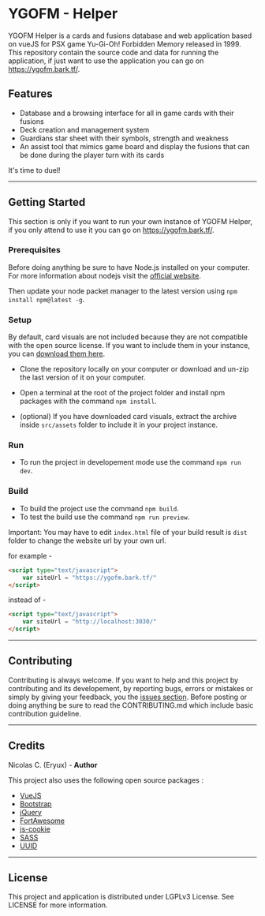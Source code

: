 # YGOFM - Helper

YGOFM Helper is a cards and fusions database and web application based on vueJS for PSX game Yu-Gi-Oh! Forbidden Memory released in 1999. This repository contain the source code and data for running the application, if just want to use the application you can go on https://ygofm.bark.tf/.


## Features

- Database and a browsing interface for all in game cards with their fusions
- Deck creation and management system
- Guardians star sheet with their symbols, strength and weakness
- An assist tool that mimics game board and display the fusions that can be done during the player turn with its cards

It's time to duel!

---

## Getting Started

This section is only if you want to run your own instance of YGOFM Helper, if you only attend to use it you can go on https://ygofm.bark.tf/.


### Prerequisites

Before doing anything be sure to have Node.js installed on your computer. For more information about nodejs visit the [official website](https://nodejs.org/en/).

Then update your node packet manager to the latest version using `npm install npm@latest -g`.


### Setup

By default, card visuals are not included because they are not compatible with the open source license. If you want to include them in your instance, you can [download them here](https://ygofm.bark.tf/cards.zip).

- Clone the repository locally on your computer or download and un-zip the last version of it on your computer.
  
- Open a terminal at the root of the project folder and install npm packages with the command `npm install`.

- (optional) If you have downloaded card visuals, extract the archive inside `src/assets` folder to include it in your project instance.


### Run

- To run the project in developement mode use the command `npm run dev`.


### Build

- To build the project use the command `npm build`.
- To test the build use the command `npm run preview`.

Important: You may have to edit `index.html` file of your build result is `dist` folder to change the website url by your own url.

for example -
```html
<script type="text/javascript">
    var siteUrl = "https://ygofm.bark.tf/"
</script>
```

instead of -
```html
<script type="text/javascript">
    var siteUrl = "http://localhost:3030/"
</script>
```

---

## Contributing

Contributing is always welcome. 
If you want to help and this project by contributing and its developement, by reporting bugs, errors or mistakes or simply by giving your feedback, you the [issues section](https://github.com/Eryux/ygofm-assist-ui/issues). Before posting or doing anything be sure to read the CONTRIBUTING.md which include basic contribution guideline.

---

## Credits

Nicolas C. (Eryux) - **Author**


This project also uses the following open source packages :

- [VueJS](https://github.com/vuejs)
- [Bootstrap](https://github.com/twbs/bootstrap)
- [jQuery](https://github.com/jquery/jquery)
- [FortAwesome](https://github.com/FortAwesome/Font-Awesome)
- [js-cookie](https://github.com/js-cookie/js-cookie)
- [SASS](https://github.com/sass/sass)
- [UUID](https://github.com/uuidjs/uuid)

---

## License

This project and application is distributed under LGPLv3 License. See LICENSE for more information.